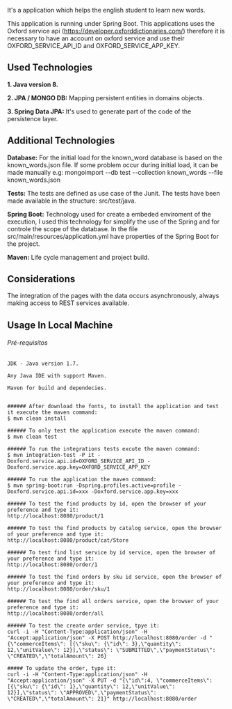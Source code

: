 It's a application which helps the english student to learn new words.

This application is running under Spring Boot.
This applications uses the Oxford service api (https://developer.oxforddictionaries.com/) therefore it is necessary to have an account on oxford service and use their OXFORD_SERVICE_API_ID and OXFORD_SERVICE_APP_KEY. 


## Used Technologies

**1. Java version 8.**

**2. JPA / MONGO DB:** Mapping persistent entities in domains objects.

**3. Spring Data JPA:** It's used to generate part of the code of the persistence layer.

## Additional Technologies

**Database:** For the initial load for the known_word database is based on the known_words.json file. If some problem occur during initial load, it can be made manually e.g: mongoimport --db test --collection known_words --file known_words.json

**Tests:** The tests are defined as use case of the Junit. The tests have been made available in the structure: src/test/java.

**Spring Boot:** Technology used for create a embeded enviroment of the execution, I used this technology for simplify the use of the Spring and for controle the scope of the database. In the file src/main/resources/application.yml have properties of the Spring Boot for the project.

**Maven:** Life cycle management and project build.

## Considerations

The integration of the pages with the data occurs asynchronously, always making access to REST services available.

## Usage In Local Machine

###### Pré-requisitos
```
JDK - Java version 1.7.

Any Java IDE with support Maven.

Maven for build and dependecies.


###### After download the fonts, to install the application and test it execute the maven command:
$ mvn clean install

###### To only test the application execute the maven command:
$ mvn clean test

###### To run the integrations tests excute the maven command:
$ mvn integration-test -P it -Doxford.service.api.id=OXFORD_SERVICE_API_ID -Doxford.service.app.key=OXFORD_SERVICE_APP_KEY

###### To run the application the maven command:
$ mvn spring-boot:run -Dspring.profiles.active=profile -Doxford.service.api.id=xxx -Doxford.service.app.key=xxx

###### To test the find products by id, open the browser of your preference and type it:
http://localhost:8080/product/1

###### To test the find products by catalog service, open the browser of your preference and type it:
http://localhost:8080/product/cat/Store

###### To test find list service by id service, open the browser of your preference and type it:
http://localhost:8080/order/1

###### To test the find orders by sku id service, open the browser of your preference and type it:
http://localhost:8080/order/sku/1

###### To test the find all orders service, open the browser of your preference and type it:
http://localhost:8080/order/all

###### To test the create order service, tpye it:
curl -i -H "Content-Type:application/json" -H "Accept:application/json" -X POST http://localhost:8080/order -d "{\"commerceItems\": [{\"sku\": {\"id\": 3},\"quantity\": 12,\"unitValue\": 12}],\"status\": \"SUBMITTED\",\"paymentStatus\": \"CREATED\",\"totalAmount\": 26}

##### To update the order, type it:
curl -i -H "Content-Type:application/json" -H "Accept:application/json" -X PUT -d "{\"id\":4, \"commerceItems\": [{\"sku\": {\"id\": 1},\"quantity\": 12,\"unitValue\": 12}],\"status\": \"APPROVED\",\"paymentStatus\": \"CREATED\",\"totalAmount\": 21}" http://localhost:8080/order